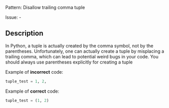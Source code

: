 Pattern: Disallow trailing comma tuple

Issue: -

## Description

In Python, a tuple is actually created by the comma symbol, not by the parentheses. 
Unfortunately, one can actually create a tuple by misplacing a trailing comma, which can lead to potential weird bugs in your code. 
You should always use parentheses explicitly for creating a tuple


Example of **incorrect** code:

```python
tuple_test = 1, 2,
```

Example of **correct** code:

```python
tuple_test = (1, 2)
```

